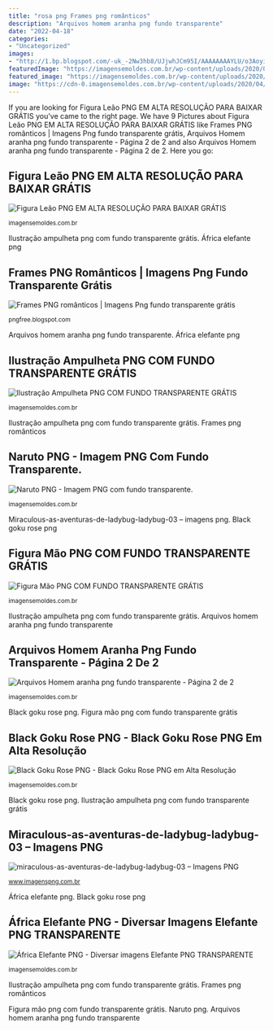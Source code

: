 ```yaml
---
title: "rosa png Frames png românticos"
description: "Arquivos homem aranha png fundo transparente"
date: "2022-04-18"
categories:
- "Uncategorized"
images:
- "http://1.bp.blogspot.com/-uk_-2Nw3hb8/UJjwhJCm95I/AAAAAAAAYLU/o3Aoyi1u6oY/s1600/1+(19).png"
featuredImage: "https://imagensemoldes.com.br/wp-content/uploads/2020/05/Naruto-PNG.png"
featured_image: "https://imagensemoldes.com.br/wp-content/uploads/2020/06/Figura-Mão-PNG-768x1024.png"
image: "https://cdn-0.imagensemoldes.com.br/wp-content/uploads/2020/04/Homem-Aranha-Pendurado-PNG.png"
---
```


If you are looking for Figura Leão PNG EM ALTA RESOLUÇÃO PARA BAIXAR GRÁTIS you've came to the right page. We have 9 Pictures about Figura Leão PNG EM ALTA RESOLUÇÃO PARA BAIXAR GRÁTIS like Frames PNG românticos | Imagens Png fundo transparente grátis, Arquivos Homem aranha png fundo transparente - Página 2 de 2 and also Arquivos Homem aranha png fundo transparente - Página 2 de 2. Here you go:

## Figura Leão PNG EM ALTA RESOLUÇÃO PARA BAIXAR GRÁTIS

![Figura Leão PNG EM ALTA RESOLUÇÃO PARA BAIXAR GRÁTIS](https://imagensemoldes.com.br/wp-content/uploads/2020/05/Figura-Leão-PNG.png "Figura leão png em alta resolução para baixar grátis")

<small>imagensemoldes.com.br</small>

Ilustração ampulheta png com fundo transparente grátis. África elefante png

## Frames PNG Românticos | Imagens Png Fundo Transparente Grátis

![Frames PNG românticos | Imagens Png fundo transparente grátis](http://1.bp.blogspot.com/-uk_-2Nw3hb8/UJjwhJCm95I/AAAAAAAAYLU/o3Aoyi1u6oY/s1600/1+(19).png "Miraculous-as-aventuras-de-ladybug-ladybug-03 – imagens png")

<small>pngfree.blogspot.com</small>

Arquivos homem aranha png fundo transparente. África elefante png

## Ilustração Ampulheta PNG COM FUNDO TRANSPARENTE GRÁTIS

![Ilustração Ampulheta PNG COM FUNDO TRANSPARENTE GRÁTIS](https://imagensemoldes.com.br/wp-content/uploads/2020/08/Ilustração-Ampulheta-PNG.png "Black goku rose png")

<small>imagensemoldes.com.br</small>

Ilustração ampulheta png com fundo transparente grátis. Frames png românticos

## Naruto PNG - Imagem PNG Com Fundo Transparente.

![Naruto PNG - Imagem PNG com fundo transparente.](https://imagensemoldes.com.br/wp-content/uploads/2020/05/Naruto-PNG.png "Black goku rose png")

<small>imagensemoldes.com.br</small>

Miraculous-as-aventuras-de-ladybug-ladybug-03 – imagens png. Black goku rose png

## Figura Mão PNG COM FUNDO TRANSPARENTE GRÁTIS

![Figura Mão PNG COM FUNDO TRANSPARENTE GRÁTIS](https://imagensemoldes.com.br/wp-content/uploads/2020/06/Figura-Mão-PNG-768x1024.png "Miraculous-as-aventuras-de-ladybug-ladybug-03 – imagens png")

<small>imagensemoldes.com.br</small>

Ilustração ampulheta png com fundo transparente grátis. Arquivos homem aranha png fundo transparente

## Arquivos Homem Aranha Png Fundo Transparente - Página 2 De 2

![Arquivos Homem aranha png fundo transparente - Página 2 de 2](https://cdn-0.imagensemoldes.com.br/wp-content/uploads/2020/04/Homem-Aranha-Pendurado-PNG.png "Arquivos homem aranha png fundo transparente")

<small>imagensemoldes.com.br</small>

Black goku rose png. Figura mão png com fundo transparente grátis

## Black Goku Rose PNG - Black Goku Rose PNG Em Alta Resolução

![Black Goku Rose PNG - Black Goku Rose PNG em Alta Resolução](https://imagensemoldes.com.br/wp-content/uploads/2020/05/Black-Goku-Rose-PNG.png "Miraculous-as-aventuras-de-ladybug-ladybug-03 – imagens png")

<small>imagensemoldes.com.br</small>

Black goku rose png. Ilustração ampulheta png com fundo transparente grátis

## Miraculous-as-aventuras-de-ladybug-ladybug-03 – Imagens PNG

![miraculous-as-aventuras-de-ladybug-ladybug-03 – Imagens PNG](http://www.imagenspng.com.br/wp-content/uploads/2016/09/miraculous-as-aventuras-de-ladybug-ladybug-03.png "Naruto png")

<small>www.imagenspng.com.br</small>

África elefante png. Black goku rose png

## África Elefante PNG - Diversar Imagens Elefante PNG TRANSPARENTE

![África Elefante PNG - Diversar imagens Elefante PNG TRANSPARENTE](https://imagensemoldes.com.br/wp-content/uploads/2020/05/África-Elefante-PNG.png "Naruto png")

<small>imagensemoldes.com.br</small>

Ilustração ampulheta png com fundo transparente grátis. Frames png românticos

Figura mão png com fundo transparente grátis. Naruto png. Arquivos homem aranha png fundo transparente
